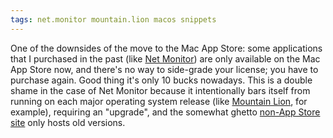 ```yaml
---
tags: net.monitor mountain.lion macos snippets
---
```


One of the downsides of the move to the Mac App Store: some applications that I purchased in the past (like [Net Monitor](http://itunes.apple.com/us/app/net-monitor/id480482806)) are only available on the Mac App Store now, and there's no way to side-grade your license; you have to purchase again. Good thing it's only 10 bucks nowadays. This is a double shame in the case of Net Monitor because it intentionally bars itself from running on each major operating system release (like [Mountain Lion](/wiki/Mountain_Lion), for example), requiring an "upgrade", and the somewhat ghetto [non-App Store site](http://netmonitor.s3-website-us-east-1.amazonaws.com/download.html) only hosts old versions.
